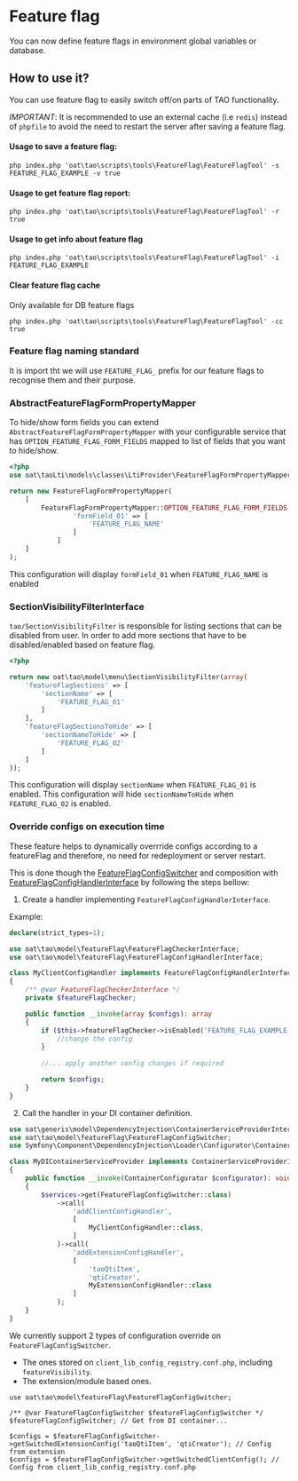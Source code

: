 Feature flag
========

You can now define feature flags in environment global variables or database. 

## How to use it?

You can use feature flag to easily switch off/on parts of TAO functionality.

*IMPORTANT*: It is recommended to use an external cache (i.e `redis`) instead of `phpfile` 
to avoid the need to restart the server after saving a feature flag.  

#### Usage to save a feature flag:

```shell
php index.php 'oat\tao\scripts\tools\FeatureFlag\FeatureFlagTool' -s FEATURE_FLAG_EXAMPLE -v true
```

#### Usage to get feature flag report:

````shell
php index.php 'oat\tao\scripts\tools\FeatureFlag\FeatureFlagTool' -r true
````

#### Usage to get info about feature flag
```shell
php index.php 'oat\tao\scripts\tools\FeatureFlag\FeatureFlagTool' -i FEATURE_FLAG_EXAMPLE
```

#### Clear feature flag cache

Only available for DB feature flags

```shell
php index.php 'oat\tao\scripts\tools\FeatureFlag\FeatureFlagTool' -cc true
```

### Feature flag naming standard

It is import tht we will use `FEATURE_FLAG_` prefix for our feature flags to recognise them and their purpose. 

### AbstractFeatureFlagFormPropertyMapper

To hide/show form fields you can extend `AbstractFeatureFlagFormPropertyMapper` with your configurable service that has
`OPTION_FEATURE_FLAG_FORM_FIELDS` mapped to list of fields that you want to hide/show. 

```php
<?php
use oat\taoLti\models\classes\LtiProvider\FeatureFlagFormPropertyMapper;    

return new FeatureFlagFormPropertyMapper(
    [
        FeatureFlagFormPropertyMapper::OPTION_FEATURE_FLAG_FORM_FIELDS => [
                'formField_01' => [
                    'FEATURE_FLAG_NAME'
                ]
            ]
    ]
);
```

This configuration will display `formField_01` when `FEATURE_FLAG_NAME` is enabled

### SectionVisibilityFilterInterface

`tao/SectionVisibilityFilter` is responsible for listing sections that can be disabled from user. In order to add more 
sections that have to be disabled/enabled based on feature flag. 

```php
<?php

return new oat\tao\model\menu\SectionVisibilityFilter(array(
    'featureFlagSections' => [
        'sectionName' => [
            'FEATURE_FLAG_01'
        ]
    ],
    'featureFlagSectionsToHide' => [
        'sectionNameToHide' => [
            'FEATURE_FLAG_02'
        ]
    ]
));
``` 

This configuration will display `sectionName` when `FEATURE_FLAG_01` is enabled.
This configuration will hide `sectionNameToHide` when `FEATURE_FLAG_02` is enabled.

### Override configs on execution time

These feature helps to dynamically overrride configs according to a featureFlag and therefore, 
no need for redeployment or server restart.

This is done though the [FeatureFlagConfigSwitcher](./FeatureFlagConfigSwitcher.php) 
and composition with [FeatureFlagConfigHandlerInterface](./FeatureFlagConfigHandlerInterface.php) by following the
steps bellow:

1) Create a handler implementing `FeatureFlagConfigHandlerInterface`.

Example:

```php
declare(strict_types=1);

use oat\tao\model\featureFlag\FeatureFlagCheckerInterface;
use oat\tao\model\featureFlag\FeatureFlagConfigHandlerInterface;

class MyClientConfigHandler implements FeatureFlagConfigHandlerInterface
{
    /** @var FeatureFlagCheckerInterface */
    private $featureFlagChecker;

    public function __invoke(array $configs): array
    {
        if ($this->featureFlagChecker->isEnabled('FEATURE_FLAG_EXAMPLE')) {
            //change the config
        }      
        
        //... apply another config changes if required

        return $configs;
    }
}
```

2) Call the handler in your DI container definition.

```php
use oat\generis\model\DependencyInjection\ContainerServiceProviderInterface;
use oat\tao\model\featureFlag\FeatureFlagConfigSwitcher;
use Symfony\Component\DependencyInjection\Loader\Configurator\ContainerConfigurator;

class MyDIContainerServiceProvider implements ContainerServiceProviderInterface
{
    public function __invoke(ContainerConfigurator $configurator): void
    {
        $services->get(FeatureFlagConfigSwitcher::class)
            ->call(
                'addClientConfigHandler',
                [
                    MyClientConfigHandler::class,
                ]
            )->call(
                'addExtensionConfigHandler',
                [
                    'taoQtiItem',
                    'qtiCreator',
                    MyExtensionConfigHandler::class
                ]
            );
    }
}
```

We currently support 2 types of configuration override on `FeatureFlagConfigSwitcher`.

- The ones stored on `client_lib_config_registry.conf.php`, including `featureVisibility`.
- The extension/module based ones. 

```shell
use oat\tao\model\featureFlag\FeatureFlagConfigSwitcher;

/** @var FeatureFlagConfigSwitcher $featureFlagConfigSwitcher */
$featureFlagConfigSwitcher; // Get from DI container...

$configs = $featureFlagConfigSwitcher->getSwitchedExtensionConfig('taoQtiItem', 'qtiCreator'); // Config from extension
$configs = $featureFlagConfigSwitcher->getSwitchedClientConfig(); // Config from client_lib_config_registry.conf.php
```

